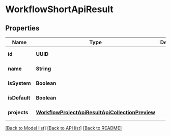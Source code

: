 # WorkflowShortApiResult
## Properties

| Name | Type | Description | Notes |
|------------ | ------------- | ------------- | -------------|
| **id** | **UUID** |  | [default to null] |
| **name** | **String** |  | [default to null] |
| **isSystem** | **Boolean** |  | [default to null] |
| **isDefault** | **Boolean** |  | [default to null] |
| **projects** | [**WorkflowProjectApiResultApiCollectionPreview**](WorkflowProjectApiResultApiCollectionPreview.md) |  | [default to null] |

[[Back to Model list]](../README.md#documentation-for-models) [[Back to API list]](../README.md#documentation-for-api-endpoints) [[Back to README]](../README.md)

